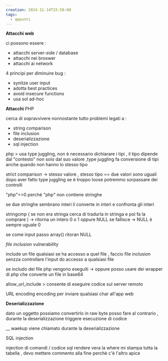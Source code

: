 ```yaml
---
creation: 2024-11-14T15:50:00
tags:
  - appunti
---
```

**Attacchi web** 

ci possono essere : 
+ attacchi server-side / database
+ attacchi nei broswer
+ attacchi ai network

4 principi per diminuire bug : 
+ synitze user input
+ adotta best practices
+ avoid insecure functions
+ usa sol ad-hoc

**Attacchi** PHP

cerca di sopravvivere nonnostante tutto 
problemi legati a :
+ string comparison
+ file inclusion
+ deserializzazione 
+ sql injection

php > usa type juggling, non è necessario dichiarare i tipi , il tipo dipende dal "contesto" non solo dal suo valore ,type juggling fa conversione di tipi anche quando non hanno lo stesso tipo 

strict comparison -> stesso valore , stesso tipo 
\==  due valori sono uguali dopo aver fatto type juggling
se è troppo loose potremmo sorpassare dei controlli 

"php"\==0 perchè "php" non contiene stringhe 

se due stringhe sembrano interi li converte in interi e confronta gli interi

stringcmp ( se non era stringa cerca di tradurla in stringa e poi fa la comprare  ) -> ritorna un intero 0 o 1 oppure NULL se fallisce -> NULL è sempre uguale 0 

se come input passo array() ritoran NULL  

*file inclusion* vulnerability

include un file qualsiasi se ha accesso a quel file , faccio file inclusion senzza controllare l'input do accesso a qualsiasi file 

se includo dei file php vengono eseguiti -> oppure posso usare dei wrapper di php che converte un file in base64 

allow_url_include > consente di eseguire codice sul server remoto 

URL encoding encoding per inviare qualsiasi char all'app web 

**Deserializzazione** 

dato un oggetto possiamo convertirlo in raw byte posso fare al contrario , durante la deserializzazione triggere esecuzione di codice 

__ waekup viene chiamato durante la deserializzazione

SQL injection 

injection di comandi / codice sql 
rendere vera la where mi stampa tutta la tabella , devo mettere commento alla fine perchè c'è l'altro apice

